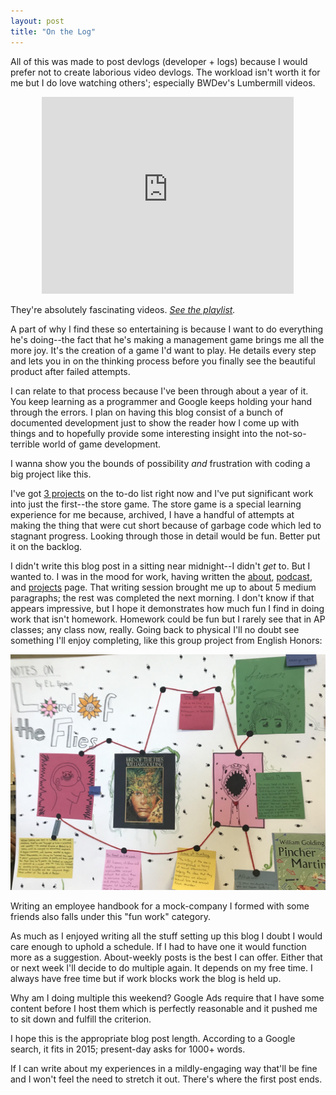 ```yaml
---
layout: post
title: "On the Log"
---
```


All of this was made to post devlogs (developer + logs) because I would prefer not to create laborious video devlogs.
The workload isn't worth it for me but I do love watching others'; especially BWDev's Lumbermill videos.

<center>
<iframe width="80%" height="315" src="https://www.youtube.com/embed/_kyBQFgfqJw" frameborder="0" allow="accelerometer; autoplay; clipboard-write; encrypted-media; gyroscope; picture-in-picture" allowfullscreen></iframe>
</center>

They're absolutely fascinating videos. *[See the playlist][lumbermill].*

A part of why I find these so entertaining is because I want to do everything he's doing--the fact that he's making a management game brings me all the more joy.
It's the creation of a game I'd want to play.
He details every step and lets you in on the thinking process before you finally see the beautiful product after failed attempts.

I can relate to that process because I've been through about a year of it.
You keep learning as a programmer and Google keeps holding your hand through the errors.
I plan on having this blog consist of a bunch of documented development just to show the reader how I come up with things and to hopefully provide some interesting insight into the not-so-terrible world of game development.

I wanna show you the bounds of possibility *and* frustration with coding a big project like this.

I've got [3 projects][upcoming] on the to-do list right now and I've put significant work into just the first--the store game.
The store game is a special learning experience for me because, archived, I have a handful of attempts at making the thing that were cut short because of garbage code which led to stagnant progress.
Looking through those in detail would be fun.
Better put it on the backlog.

I didn't write this blog post in a sitting near midnight--I didn't *get* to. But I wanted to.
I was in the mood for work, having written the [about][about], [podcast][podcast], and [projects][upcoming] page.
That writing session brought me up to about 5 medium paragraphs; the rest was completed the next morning.
I don't know if that appears impressive, but I hope it demonstrates how much fun I find in doing work that isn't homework.
Homework could be fun but I rarely see that in AP classes; any class now, really.
Going back to physical I'll no doubt see something I'll enjoy completing, like this group project from English Honors:

![A creative project on Lord of the Flies][lotf]

Writing an employee handbook for a mock-company I formed with some friends also falls under this "fun work" category.

As much as I enjoyed writing all the stuff setting up this blog I doubt I would care enough to uphold a schedule.
If I had to have one it would function more as a suggestion.
About-weekly posts is the best I can offer.
Either that or next week I'll decide to do multiple again.
It depends on my free time.
I always have free time but if work blocks work the blog is held up.

Why am I doing multiple this weekend?
Google Ads require that I have some content before I host them which is perfectly reasonable and it pushed me to sit down and fulfill the criterion.

I hope this is the appropriate blog post length.
According to a Google search, it fits in 2015; present-day asks for 1000+ words.

If I can write about my experiences in a mildly-engaging way that'll be fine and I won't feel the need to stretch it out.
There's where the first post ends.

[lumbermill]: https://www.youtube.com/watch?v=_kyBQFgfqJw&list=PLQrWgCpGF5B5e3btoq7nJj0bakRL1qcjD
[lotf]: /assets/images/lotf.jpg
[about]: /about
[podcast]: /podcast
[upcoming]: /upcoming